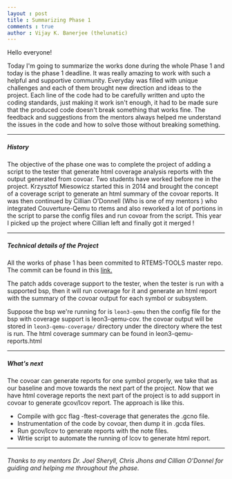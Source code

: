 ```yaml
---
layout : post
title : Summarizing Phase 1
comments : true
author : Vijay K. Banerjee (thelunatic)
---
```

Hello everyone!

Today I'm going to summarize the works done during the whole Phase 1 and today
is the phase 1 deadline. It was really amazing to work with such a helpful and
supportive community. Everyday was filled with unique challenges and each of 
them brought new direction and ideas to the project. Each line of the code had
to be carefully written and upto the coding standards, just making it work isn't
enough, it had to be made sure that the produced code doesn't break something that
works fine. The feedback and suggestions from the mentors always helped me
understand the issues in the code and how to solve those without breaking
something.

---------
##### History

The objective of the phase one was to complete the project of adding a script to
the tester that generate html coverage analysis reports with the output
generated from covoar. Two students have worked before me in the project. 
Krzysztof Miesowicz started this in 2014 and brought the concept of a coverage
script to generate an html summary of the covoar reports. It was then continued
by Cillian O'Donnell (Who is one of my mentors ) who integrated Couverture-Qemu to
rtems and also reworked a lot of portions in the script to parse the config
files and run covoar from the script. This year I picked up the project where 
Cillian left and finally got it merged ! 

------

##### Technical details of the Project

All the works of phase 1 has been commited to RTEMS-TOOLS master repo.
The commit can be found in this [link.](https://github.com/thelunatic/rtems-tools/commit/b762312fae672e1ae8b47e4581f445020d47245f)

The patch adds coverage support to the tester, when the tester is run with a
supported bsp, then it will run coverage for it and generate an html report with
the summary of the covoar output for each symbol or subsystem.

Suppose the bsp we're running for is `leon3-qemu` then the config file for the bsp with
coverage support is leon3-qemu-cov. the covoar output will be stored in
`leon3-qemu-coverage/` directory under the directory where the test is run. The
html coverage summary can be found in leon3-qemu-reports.html

---

##### What's next

The covoar can generate reports for one symbol properly, we take that as our
baseline and move towards the next part of the project. Now that we have html
coverage reports the next part of the project is to add support in covoar to
generate gcov/lcov report. The approach is like this.

* Compile with gcc flag -ftest-coverage that generates the .gcno file.
* Instrumentation of the code by covoar, then dump it in .gcda files.
* Run gcov/lcov to generate reports with the note files.
* Wrtie script to automate the running of lcov to generate html report.

---

###### Thanks to my mentors Dr. Joel Sheryll, Chris Jhons and Cillian O'Donnel for guiding and helping me throughout the phase.
